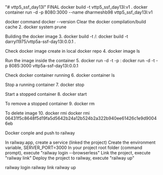 "# vttp5_ssf_day13l" 
FINAL
docker build -t vttp5_ssf_day13l:v1 .
docker container run -d -p 8080:3000 --name dharmeshb98 vttp5_ssf_day13l:v1 


docker command
docker --version
Clear the docker compilation/build cache
2. docker system prune

Building the docker image
3. docker build -t /:
docker build -t darryl1975/vttp5a-ssf-day13l:0.0.1 .

Check docker image create in local docker repo
4. docker image ls

Run the image inside the container
5. docker run -d -t -p : 
docker run -d -t -p 8085:3000 vttp5a-ssf-day13l:0.0.1

Check docker container running
6. docker container ls

Stop a running container
7. docker stop <containerid>

Start a stopped container
8. docker start <containerid>

To remove a stopped container
9. docker rm

To delete image
10. docker rmi 
docker rmi 06431f5c8648f5d19fa5d5642b24a12b524b2a322b940ee61426c1e9d90046eb



Docker conple and push to railway

In railway.app, create a service (linked the project)
Create the environment variable, SERVER_PORT=3000
In your project root folder (command prompt), execute "railway login --browserless"
Link the project, execute "railway link"
Deploy the project to railway, execute "railway up"


railway login
railway link
railway up